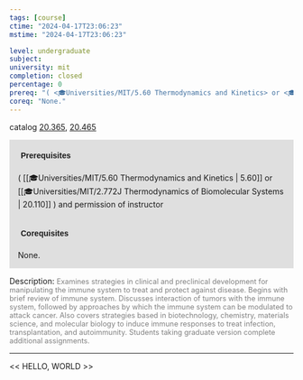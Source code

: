 ```yaml
---
tags: [course]
ctime: "2024-04-17T23:06:23"
mstime: "2024-04-17T23:06:23"

level: undergraduate
subject: 
university: mit
completion: closed
percentage: 0
prereq: "( <🎓Universities/MIT/5.60 Thermodynamics and Kinetics> or <🎓Universities/MIT/2.772J Thermodynamics of Biomolecular Systems> ) and permission of instructor"
coreq: "None."
---
```


catalog [20.365](http://student.mit.edu/catalog/m20a.html#20.365), [20.465](http://student.mit.edu/catalog/m20a.html#20.465)

<span style="display: block; padding: 15px; background-color: rgb(100, 100, 100, 0.2);"><font id="m_prereq2043_0" style="display: block; font-family: Arial, sans-serif; font-weight: bold; padding: 5px">Prerequisites</font><br><span id="prereq2043_0">( [[🎓Universities/MIT/5.60 Thermodynamics and Kinetics | 5.60]] or [[🎓Universities/MIT/2.772J Thermodynamics of Biomolecular Systems | 20.110]] ) and permission of instructor</span></span>
<span style="display: block; padding: 15px; background-color: rgb(100, 100, 100, 0.2);"><font id="m_coreq2043_0" style="display: block; font-family: Arial, sans-serif; font-weight: bold; padding: 5px">Corequisites</font><br><span id="coreq2043_0">None.</span></span>

<font style="">Description:</font>
<font style="color: grey; font-size: 0.8rem;">Examines strategies in clinical and preclinical development for manipulating the immune system to treat and protect against disease. Begins with brief review of immune system. Discusses interaction of tumors with the immune system, followed by approaches by which the immune system can be modulated to attack cancer. Also covers strategies based in biotechnology, chemistry, materials science, and molecular biology to induce immune responses to treat infection, transplantation, and autoimmunity. Students taking graduate version complete additional assignments.</font>



---

<< HELLO, WORLD >>
